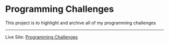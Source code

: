 # Programming Challenges

<p>
  This project is to highlight and archive all of my programming challenges
</p>
<hr />
<p>
  Live Site:
  <a href="https://www.github.io/paulb-h/code-challenges">
  Programming Challenges
  </a>
</p>
